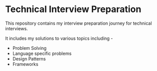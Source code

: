 # Technical Interview Preparation

This repository contains my interview preparation journey for technical interviews.

It includes my solutions to various topics including -

- Problem Solving
- Language specific problems
- Design Patterns
- Frameworks